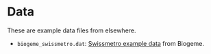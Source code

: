 # Data

These are example data files from elsewhere.

- `biogeme_swissmetro.dat`: [Swissmetro example data](https://biogeme.epfl.ch/data.html) from Biogeme.